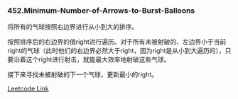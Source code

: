 ### 452.Minimum-Number-of-Arrows-to-Burst-Balloons

将所有的气球按照右边界进行从小到大的排序。

按照排序后的右边界的值right进行遍历。对于所有未被射破的、左边界小于当前right的气球（此时他们的右边界必然大于right，因为right是从小到大遍历的），只要沿着这个right进行射击，就能最大效率地射破这些气球。

接下来寻找未被射破的下一个气球，更新最小的right。


[Leetcode Link](https://leetcode.com/problems/minimum-number-of-arrows-to-burst-balloons)
